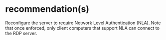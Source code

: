 # recommendation(s)

Reconfigure the server to require Network Level Authentication (NLA). Note that once enforced, only client computers that support NLA can connect to the RDP server.

